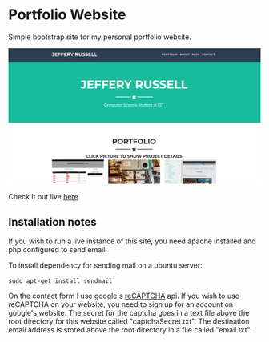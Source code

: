 # Portfolio Website
Simple bootstrap site for my personal portfolio website.

![Screenshot](./screenshot.png)

Check it out live [here](https://jrtechs.me)

## Installation notes

If you wish to run a live instance of this site, 
you need apache installed and php configured to 
send email. 

To install dependency for sending mail on a ubuntu server:
```
sudo apt-get install sendmail
```

On the contact form I use google's
 [reCAPTCHA](https://developers.google.com/recaptcha/) api. If you wish
 to use reCAPTCHA on your website, you need to sign up for an account on google's website.
The secret for the captcha goes in a text file above the root 
directory for this website called "captchaSecret.txt". The destination
email address is stored above the root directory in a file called "email.txt".